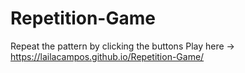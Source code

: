 # Repetition-Game
Repeat the pattern by clicking the buttons
Play here -> https://lailacampos.github.io/Repetition-Game/
